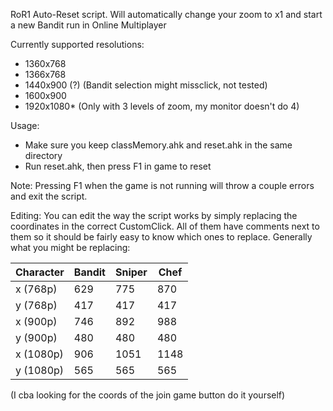 RoR1 Auto-Reset script.
Will automatically change your zoom to x1 and start a new Bandit run in Online Multiplayer

Currently supported resolutions:
 - 1360x768
 - 1366x768
 - 1440x900 (?) (Bandit selection might missclick, not tested)
 - 1600x900
 - 1920x1080* (Only with 3 levels of zoom, my monitor doesn't do 4)
 
Usage:
 - Make sure you keep classMemory.ahk and reset.ahk in the same directory
 - Run reset.ahk, then press F1 in game to reset
 
Note: Pressing F1 when the game is not running will throw a couple errors and exit the script.


Editing:
You can edit the way the script works by simply replacing the coordinates in the correct CustomClick.
All of them have comments next to them so it should be fairly easy to know which ones to replace.
Generally what you might be replacing:

 Character | Bandit | Sniper | Chef 
 --- | --- | --- | ---
 x (768p) | 629 | 775 | 870 
 y (768p) | 417 | 417 | 417 
 x (900p) | 746 | 892 | 988 
 y (900p) | 480 | 480 | 480 
 x (1080p) | 906 | 1051 | 1148 
 y (1080p) | 565 | 565 | 565 
 
(I cba looking for the coords of the join game button do it yourself)
